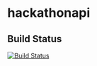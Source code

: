 # hackathonapi

## Build Status
[![Build Status](https://travis-ci.org/cedest/hackathonapi.svg?branch=master)](https://travis-ci.org/cedest/hackathonapi)

